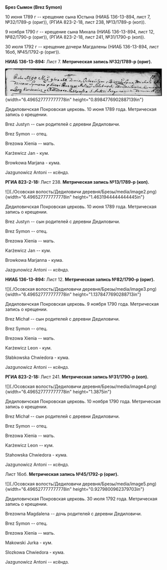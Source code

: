 **Брез Сымон (Brez Symon)**

10 июня 1789 г -- крещение сына Юстына (НИАБ 136-13-894, лист 7,
№32/1789-р (ориг)), (РГИА 823-2-18, лист 238, №13/1789-р (коп)).

9 ноября 1790 г -- крещение сына Михала (НИАБ 136-13-894, лист 12,
№82/1790-р (ориг)), (РГИА 823-2-18, лист 241, №31/1790-р (коп)).

30 июля 1792 г -- крещение дочери Магдалены (НИАБ 136-13-894, лист 16об,
№45/1792-р (ориг)).

**НИАБ 136-13-894:** Лист 7. **Метрическая запись №32/1789-р (ориг).**

![](./media/f0c89d5a591a2c6fbc906015efd01ddc7b52e012.png){width="6.496527777777778in"
height="0.8984776902887139in"}

Дедиловичская Покровская церковь. 10 июня 1789 года. Метрическая запись
о крещении.

Brez Justyn -- сын родителей с деревни Дедиловичи.

Brez Symon -- отец.

Brezowa Xienia -- мать.

Karżewicz Jan - кум.

Browkowa Marjana - кума.

Jazgunowicz Antoni -- ксёндз.

**РГИА 823-2-18:** Лист 238. **Метрическая запись №13/1789-р (коп).**

![](./Осовская волость/Дедиловичи деревня/Брезы/media/image2.png){width="6.496527777777778in"
height="1.4631944444444445in"}

Дедиловичская Покровская церковь. 10 июня 1789 года. Метрическая запись
о крещении.

Brez Justyn -- сын родителей с деревни Дедиловичи.

Brez Symon -- отец.

Brezowa Xienia -- мать.

Karżewicz Jan -- кум.

Browkowa Marjanna - кума.

Jazgunowicz Antoni -- ксёндз.

**НИАБ 136-13-894:** Лист 12. **Метрическая запись №82/1790-р (ориг).**

![](./Осовская волость/Дедиловичи деревня/Брезы/media/image3.png){width="6.496527777777778in"
height="1.1378477690288713in"}

Дедиловичская Покровская церковь. 9 ноября 1790 года. Метрическая запись
о крещении.

Brez Michał -- сын родителей с деревни Дедиловичи.

Brez Symon -- отец.

Brezowa Xienia -- мать.

Karżewicz Leon - кум.

Słabkowska Chwiedora - кума.

Jazgunowicz Antoni -- ксёндз.

**РГИА 823-2-18:** Лист 241. **Метрическая запись №31/1790-р (коп).**

![](./Осовская волость/Дедиловичи деревня/Брезы/media/image4.png){width="6.496527777777778in"
height="1.3875in"}

Дедиловичская Покровская церковь. 10 ноября 1790 года. Метрическая
запись о крещении.

Brez Michał -- сын родителей с деревни Дедиловичи.

Brez Symon -- отец.

Brezowa Xienia -- мать.

Karżewicz Leon -- кум.

Stahowska Chwiedora - кума.

Jazgunowicz Antoni -- ксёндз.

Лист 16об. **Метрическая запись №45/1792-р (ориг).**

![](./Осовская волость/Дедиловичи деревня/Брезы/media/image5.png){width="6.496527777777778in"
height="0.9279800962379703in"}

Дедиловичская Покровская церковь. 30 июля 1792 года. Метрическая запись
о крещении.

Brezowna Magdalena -- дочь родителей с деревни Дедиловичи.

Brez Symon -- отец.

Brezowa Xienia -- мать.

Makowski Jurka - кум.

Slozkowa Chwiedora - кума.

Jazgunowicz Antoni -- ксёндз.
